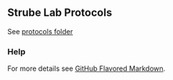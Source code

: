 ## Strube Lab Protocols

  See [protocols folder](protocols)

### Help

For more details see [GitHub Flavored Markdown](https://guides.github.com/features/mastering-markdown/).

